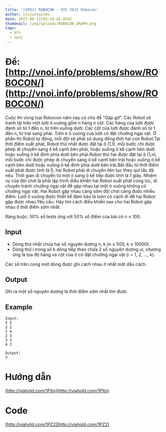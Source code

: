 ```yaml
---
title: '[SPOJ] ROBOCON - VOI 2012 Robocon'
author: itsjustwinds
date: 2017-08-11T03:39:26.856Z
thumbnail: /img/uploads/ROBOCON_GRAPH.png
tags:
  - bfs
  - spoj
---
```

# Đề: [http://vnoi.info/problems/show/ROBOCON/](http://vnoi.info/problems/show/ROBOCON/)

Cuộc thi vòng loại Robocon năm nay có chủ đề "Gặp gỡ". Các Robot sẽ tranh tài trên một lưới ô vuông gồm n hàng n cột. Các hàng của lưới được đánh số từ 1 đến n, từ trên xuống dưới. Các cột của lưới được đánh số từ 1 đến n, từ trái sang phải. Trên k ô vuông của lưới có đặt chướng ngại vật. Ở phần thi Robot tự động, mỗi đội sẽ phải sử dụng đồng thời hai con Robot.Tại thời điểm xuất phát, Robot thứ nhất được đặt tại ô \(1,1\), mỗi bước chỉ được phép di chuyển sang ô kề cạnh bên phải, hoặc xuống ô kề cạnh bên dưới hoặc xuống ô kề đỉnh phía dưới bên phải.Robot thứ hai được đặt tại ô \(1,n\), mỗi bước chỉ được phép di chuyển sang ô kề cạnh bên trái hoặc xuống ô kề cạnh bên dưới hoặc xuống ô kề đỉnh phía dưới bên trái.Bắt đầu từ thời điểm xuất phát được tính là 0, hai Robot phải di chuyển liên tục theo qui tắc đã nêu. Thời gian di chuyển từ một ô sang ô kế tiếp được tính là 1 giây. Nhiệm vụ của đội chơi là phải lập trình điều khiển hai Robot xuất phát cùng lúc, di chuyển tránh chướng ngại vật để gặp nhau tại một ô vuông không có chướng ngại vật. Hai Robot gặp nhau càng sớm đội chơi càng được nhiều điểm. Lưới ô vuông được thiết kế đảm bảo là luôn có cách đi để hai Robot gặp được nhau.Yêu cầu: Hãy tìm cách điều khiển sao cho hai Robot gặp nhau ở thời điểm sớm nhất.

Ràng buộc: 50% số tests ứng với 50% số điểm của bài có n ≤ 100.

## Input

* Dòng thứ nhất chứa hai số nguyên dương n, k \(n ≤ 500, k ≤ 10000\).
* Dòng thứ i trong số k dòng tiếp theo chứa 2 số nguyên dương ui, vitương ứng là tọa độ hàng và cột của ô có đặt chướng ngại vật \(i = 1, 2, ..., k\).

Các số trên cùng một dòng được ghi cách nhau ít nhất một dấu cách.

## Output

Ghi ra một số nguyên dương là thời điểm sớm nhất tìm được.

## Example

```
Input:
5 5
2 2
1 4
2 3
3 5
4 2

Output:
3
```
# Hướng dẫn

[http://viahold.com/1PXo](http://viahold.com/1PXo)

# Code

[http://viahold.com/1PZ2](http://viahold.com/1PZ2)
